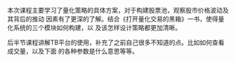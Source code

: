 本次课程主要学习了量化策略的具体方案，对于构建股票池，观察股市价格波动及其背后的推动
因素有了更深的了解。结合《打开量化交易的黑箱》一书，使得量化系统的三个模块如何构建，以
及该怎样设计策略都更加清晰。

后半节课程讲解TB平台的使用，补充了之前自己很多不知道的点。比如如何查看成交量，以及下面
的各种参数是什么意思等等。
